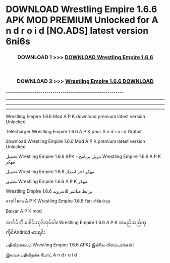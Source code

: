 # DOWNLOAD Wrestling Empire 1.6.6  APK MOD PREMIUM Unlocked for A n d r o i d [NO.ADS] latest version 6ni6s 



<div align="center">

<h3>DOWNLOAD 1 >>> <a href="https://getmod2.web.app/?judul=Wrestling Empire 1.6.6 ">DOWNLOAD Wrestling Empire 1.6.6 </a></h3><br>

<h3>DOWNLOAD 2 >>> <a href="https://getmod2.web.app/?judul=Wrestling Empire 1.6.6 ">Wrestling Empire 1.6.6  DOWNLOAD </a></h3>

</div>
----------------------------------------------------------

----------------------------------------------------------

----------------------------------------------------------

----------------------------------------------------------

Wrestling Empire 1.6.6  Mod A P K download premium latest version Unlocked

Télécharger Wrestling Empire 1.6.6  A P K pour A n d r o i d Gratuit

download Wrestling Empire 1.6.6  Mod A P K premium latest version Unlocked

تحميل Wrestling Empire 1.6.6  APK - تنزيل برنامج Wrestling Empire 1.6.6  A P K مهكر

تحميل Wrestling Empire 1.6.6  مهكر اخر اصدار

تطبيق Wrestling Empire 1.6.6  A P K مهكر

Wrestling Empire 1.6.6  برابط مباشر للاندرويد

ดาวน์โหลด A P K Wrestling Empire 1.6.6  รับเวอร์ชันล่าสุด

Baixar A P K mod

အက်ပ်ကို ဒေါင်းလုဒ်လုပ်ပါ။ Wrestling Empire 1.6.6  A P K အမည်သည်ကူကိုင်Andriod ဗားရှင်း

பதிவிறக்கவும் Wrestling Empire 1.6.6  APK[ இல்லை விளம்பரங்கள்] 
 
இலவச பதிவிறக்க மோட் A n d r o i d



